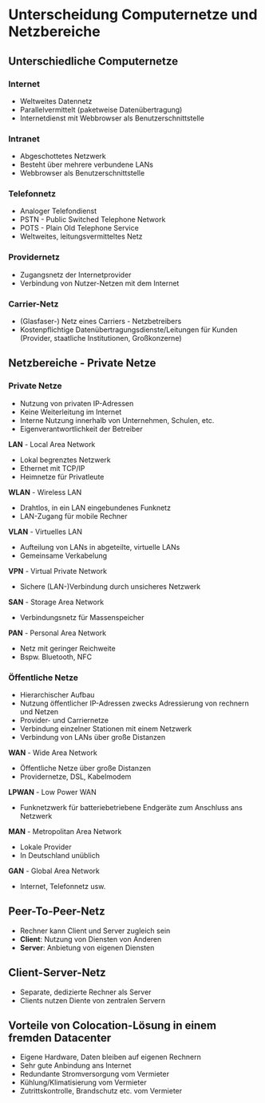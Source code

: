 # Unterscheidung Computernetze und Netzbereiche

## Unterschiedliche Computernetze

### Internet 

- Weltweites Datennetz
- Parallelvermittelt (paketweise Datenübertragung)
- Internetdienst mit Webbrowser als Benutzerschnittstelle

### Intranet

- Abgeschottetes Netzwerk
- Besteht über mehrere verbundene LANs
- Webbrowser als Benutzerschnittstelle

### Telefonnetz

- Analoger Telefondienst
- PSTN - Public Switched Telephone Network
- POTS - Plain Old Telephone Service
- Weltweites, leitungsvermitteltes Netz

### Providernetz

- Zugangsnetz der Internetprovider
- Verbindung von Nutzer-Netzen mit dem Internet

### Carrier-Netz

- (Glasfaser-) Netz eines Carriers - Netzbetreibers
- Kostenpflichtige Datenübertragungsdienste/Leitungen für Kunden (Provider, staatliche Institutionen, Großkonzerne)


## Netzbereiche - Private Netze

### Private Netze

- Nutzung von privaten IP-Adressen
- Keine Weiterleitung im Internet
- Interne Nutzung innerhalb von Unternehmen, Schulen, etc. 
- Eigenverantwortlichkeit der Betreiber


**LAN** - Local Area Network

- Lokal begrenztes Netzwerk
- Ethernet mit TCP/IP
- Heimnetze für Privatleute


**WLAN** - Wireless LAN

- Drahtlos, in ein LAN eingebundenes Funknetz
- LAN-Zugang für mobile Rechner


**VLAN** - Virtuelles LAN

- Aufteilung von LANs in abgeteilte, virtuelle LANs
- Gemeinsame Verkabelung


**VPN** - Virtual Private Network

- Sichere (LAN-)Verbindung durch unsicheres Netzwerk


**SAN** - Storage Area Network

- Verbindungsnetz für Massenspeicher


**PAN** - Personal Area Network

- Netz mit geringer Reichweite
- Bspw. Bluetooth, NFC


### Öffentliche Netze

- Hierarchischer Aufbau
- Nutzung öffentlicher IP-Adressen zwecks Adressierung von rechnern und Netzen
- Provider- und Carriernetze
- Verbindung einzelner Stationen mit einem Netzwerk
- Verbindung von LANs über große Distanzen


**WAN** - Wide Area Network

- Öffentliche Netze über große Distanzen
- Providernetze, DSL, Kabelmodem


**LPWAN** - Low Power WAN

- Funknetzwerk für batteriebetriebene Endgeräte zum Anschluss ans Netzwerk


**MAN** - Metropolitan Area Network

- Lokale Provider
- In Deutschland unüblich


**GAN** - Global Area Network

- Internet, Telefonnetz usw.


## Peer-To-Peer-Netz

- Rechner kann Client und Server zugleich sein
- **Client**: Nutzung von Diensten von Anderen
- **Server**: Anbietung von eigenen Diensten

## Client-Server-Netz

- Separate, dedizierte Rechner als Server
- Clients nutzen Diente von zentralen Servern


## Vorteile von Colocation-Lösung in einem fremden Datacenter

- Eigene Hardware, Daten bleiben auf eigenen Rechnern
- Sehr gute Anbindung ans Internet
- Redundante Stromversorgung vom Vermieter
- Kühlung/Klimatisierung vom Vermieter
- Zutrittskontrolle, Brandschutz etc. vom Vermieter
